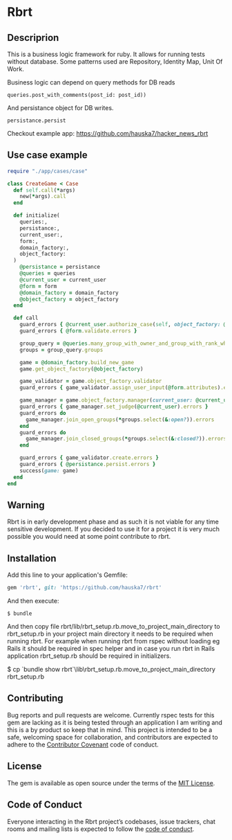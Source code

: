 # Rbrt

## Descriprion

This is a business logic framework for ruby. It allows for running tests without database. Some patterns used are Repository, Identity Map, Unit Of Work.

Business logic can depend on query methods for DB reads

  `queries.post_with_comments(post_id: post_id))`
  
And persistance object for DB writes.

  `persistance.persist`
  
Checkout example app: https://github.com/hauska7/hacker_news_rbrt

## Use case example

```ruby
require "./app/cases/case"

class CreateGame < Case
  def self.call(*args)
    new(*args).call
  end

  def initialize(
    queries:,
    persistance:,
    current_user:,
    form:,
    domain_factory:,
    object_factory:
  )
    @persistance = persistance
    @queries = queries
    @current_user = current_user
    @form = form
    @domain_factory = domain_factory
    @object_factory = object_factory
  end

  def call
    guard_errors { @current_user.authorize_case(self, object_factory: @object_factory).errors }
    guard_errors { @form.validate.errors }

    group_query = @queries.many_group_with_owner_and_group_with_rank_where_rank_ids(rank_ids: @form.rank_db_ids)
    groups = group_query.groups

    game = @domain_factory.build_new_game
    game.get_object_factory(@object_factory)

    game_validator = game.object_factory.validator
    guard_errors { game_validator.assign_user_input(@form.attributes).errors }

    game_manager = game.object_factory.manager(current_user: @current_user, domain_factory: @domain_factory)
    guard_errors { game_manager.set_judge(@current_user).errors }
    guard_errors do
      game_manager.join_open_groups(*groups.select(&:open?)).errors
    end 
    guard_errors do
      game_manager.join_closed_groups(*groups.select(&:closed?)).errors
    end 

    guard_errors { game_validator.create.errors }
    guard_errors { @persistance.persist.errors }
    success(game: game)
  end
end                
```

## Warning

Rbrt is in early development phase and as such it is not viable for any time sensitive development. If you decided to use it for a project it is very much possible you would need at some point contribute to rbrt.

## Installation

Add this line to your application's Gemfile:

```ruby
gem 'rbrt', git: 'https://github.com/hauska7/rbrt'
```

And then execute:

    $ bundle

And then copy file rbrt/lib/rbrt_setup.rb.move_to_project_main_directory to rbrt_setup.rb in your project main directory it needs to be required when running rbrt. For example when running rbrt from rspec without loading eg Rails it should be required in spec helper and in case you run rbrt in Rails application rbrt_setup.rb should be required in initializers.

   $ cp \`bundle show rbrt\`\lib\rbrt_setup.rb.move_to_project_main_directory rbrt_setup.rb

## Contributing

Bug reports and pull requests are welcome. Currently rspec tests for this gem are lacking as it is being tested through an application I am writing and this is a by product so keep that in mind. This project is intended to be a safe, welcoming space for collaboration, and contributors are expected to adhere to the [Contributor Covenant](http://contributor-covenant.org) code of conduct.

## License

The gem is available as open source under the terms of the [MIT License](https://opensource.org/licenses/MIT).

## Code of Conduct

Everyone interacting in the Rbrt project’s codebases, issue trackers, chat rooms and mailing lists is expected to follow the [code of conduct](https://github.com/hauska7/rbrt/blob/master/CODE_OF_CONDUCT.md).
